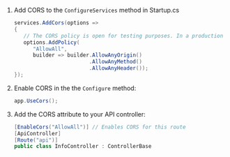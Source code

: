 1. Add CORS to the `ConfigureServices` method in Startup.cs

   ```csharp
   services.AddCors(options =>
   {
      // The CORS policy is open for testing purposes. In a production application, you should restrict it to known origins.
      options.AddPolicy(
         "AllowAll",
         builder => builder.AllowAnyOrigin()
                           .AllowAnyMethod()
                           .AllowAnyHeader());
   });
   ```

2. Enable CORS in the the `Configure` method:

   ```csharp
   app.UseCors();
   ```

3. Add the CORS attribute to your API controller:

   ```csharp
   [EnableCors("AllowAll")] // Enables CORS for this route
   [ApiController]
   [Route("api")]
   public class InfoController : ControllerBase
   ```
